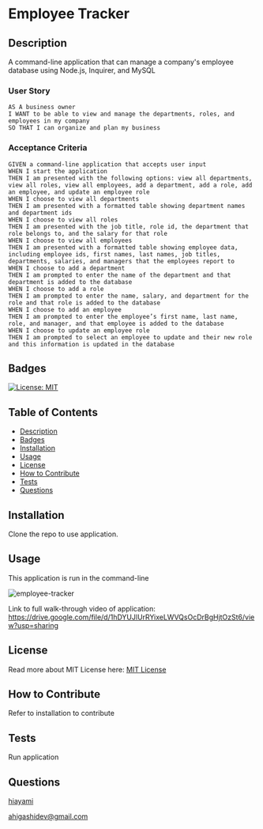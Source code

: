 # Employee Tracker
## Description
A command-line application that can manage a company's employee database using Node.js, Inquirer, and MySQL
### User Story
```
AS A business owner
I WANT to be able to view and manage the departments, roles, and employees in my company
SO THAT I can organize and plan my business
```
### Acceptance Criteria
```
GIVEN a command-line application that accepts user input
WHEN I start the application
THEN I am presented with the following options: view all departments, view all roles, view all employees, add a department, add a role, add an employee, and update an employee role
WHEN I choose to view all departments
THEN I am presented with a formatted table showing department names and department ids
WHEN I choose to view all roles
THEN I am presented with the job title, role id, the department that role belongs to, and the salary for that role
WHEN I choose to view all employees
THEN I am presented with a formatted table showing employee data, including employee ids, first names, last names, job titles, departments, salaries, and managers that the employees report to
WHEN I choose to add a department
THEN I am prompted to enter the name of the department and that department is added to the database
WHEN I choose to add a role
THEN I am prompted to enter the name, salary, and department for the role and that role is added to the database
WHEN I choose to add an employee
THEN I am prompted to enter the employee’s first name, last name, role, and manager, and that employee is added to the database
WHEN I choose to update an employee role
THEN I am prompted to select an employee to update and their new role and this information is updated in the database 
```
## Badges
[![License: MIT](https://img.shields.io/badge/License-MIT-yellow.svg)](https://opensource.org/licenses/MIT)
## Table of Contents
* [Description](#description)
* [Badges](#badges)
* [Installation](#installation)
* [Usage](#usage)
* [License](#license)
* [How to Contribute](#how-to-contribute)
* [Tests](#tests)
* [Questions](#questions)
## Installation
Clone the repo to use application.
## Usage
This application is run in the command-line

![employee-tracker](https://user-images.githubusercontent.com/98536530/168442635-0a6f0beb-2340-4336-b31d-ba5d575ae700.gif)

Link to full walk-through video of application: 
https://drive.google.com/file/d/1hDYUJlUrRYixeLWVQsOcDrBgHjtOzSt6/view?usp=sharing

## License
Read more about MIT License here: [MIT License](https://opensource.org/licenses/MIT)
## How to Contribute
Refer to installation to contribute
## Tests
Run application
## Questions
[hiayami](https://github.com/hiayami)

[ahigashidev@gmail.com](mailto:ahigashidev@gmail.com)
